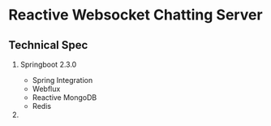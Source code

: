 # Reactive Websocket Chatting Server

## Technical Spec
 1. Springboot 2.3.0
    - Spring Integration
    - Webflux
    - Reactive MongoDB
    - Redis
 
 2. 